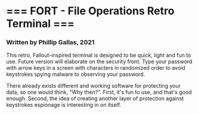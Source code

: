 # ===                  FORT - File Operations Retro Terminal                 ===

### Written by Phillip Gallas, 2021

This retro, Fallout-inspired terminal is designed to be quick, light and fun to 
use. Future version will elaborate on the security front.
Type your password with arrow keys in a screen with characters in randomized order
to avoid keystrokes spying malware to observing your password.

There already exists different and working software for protecting your data, so 
one would think, "Why then?". First, it's fun to use, and that's good enough. Second, 
the idea of creating another layer of protection against keystrokes espionage is 
interesting in on itself. 
